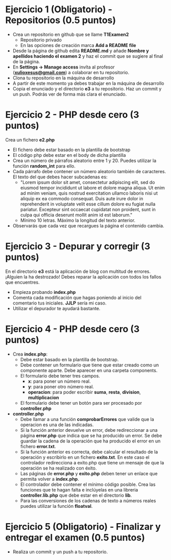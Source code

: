 # Ejercicio 1 (Obligatorio) - Repositorios (0.5 puntos)

* Crea un repositorio en github que se llame **T1Examen2**
    * Repositorio privado
    * En las opciones de creación marca **Add a README file**
* Desde la página de github edita **README.md** y añade **Nombre y apellidos haciendo el examen 2** y haz el commit que se sugiere al final de la página.
* En **Settings -> Manage access** invíta al profesor (**xulioxesus@gmail.com**) a colaborar en tu repositorio.
* Clona tu repositorio en la máquina de desarrollo
* A partir de este momento ya debes trabajar en la máquina de desarrollo
* Copia el enunciado y el directorio **e3** a tu repositorio. Haz un commit y un push. Podrás ver de forma más clara el enunciado.


# Ejercicio 2 - PHP desde cero (3 puntos)

Crea un fichero **e2.php**

* El fichero debe estar basado en la plantilla de bootstrap
* El código php debe estar en el body de dicha plantilla
* Crea un número de párrafos aleatorio entre 1 y 20. Puedes utilizar la función **random_int** para ello.
* Cada párrafo debe contener un número aleatorio también de caracteres. El texto del que debes hacer subcadenas es:
    * "Lorem ipsum dolor sit amet, consectetur adipiscing elit, sed do eiusmod tempor incididunt ut labore et dolore magna aliqua. Ut enim ad minim veniam, quis nostrud exercitation ullamco laboris nisi ut aliquip ex ea commodo consequat. Duis aute irure dolor in reprehenderit in voluptate velit esse cillum dolore eu fugiat nulla pariatur. Excepteur sint occaecat cupidatat non proident, sunt in culpa qui officia deserunt mollit anim id est laborum."
    * Mínimo 10 letras. Máximo la longitud del texto anterior.
* Observarás que cada vez que recargues la página el contenido cambia.

# Ejercicio 3 - Depurar y corregir (3 puntos)

En el directorio **e3** está la aplicación de blog con multitud de errores. ¡Alguien la ha destrozado! Debes reparar la aplicación con todos los fallos que encuentres.

* Empieza probando **index.php**
* Comenta cada modificación que hagas poniendo al inicio del comentario tus iniciales. **JJLP** sería mi caso.
* Utilizar el depurador te ayudará bastante.

# Ejercicio 4 - PHP desde cero (3 puntos)

* Crea **index.php**:
    * Debe estar basado en la plantilla de bootstrap.
    * Debe contener un formulario que tiene que estar creado como un componente aparte. Debe aparecer en una carpeta components.
    * El formulario debe tener tres campos.
        * **x**: para poner un número real.
        * **y**: para poner otro número real.
        * **operacion**: para poder escribir **suma**, **resta**, **division**, **multiplicacion**
    * El formulario debe tener un botón para ser procesado por **controller.php**
* **controller.php**
    * Debe llamar a una función **comprobarErrores** que valide que la operacion es una de las indicadas.
    * Si la función anterior devuelve un error, debe redireccionar a una página **error.php** que indica que se ha producido un error. Se debe guardar la cadena de la operación que ha producido el error en un fichero **error.txt**.
    * Si la función anterior es correcta, debe calcular el resultado de la operación y escribirlo en un fichero **exito.txt**. En este caso el controlador redirecciona a exito.php que tiene un mensaje de que la operación se ha realizado con éxito.
    * Las páginas de **error.php** y **exito.php** deben tener un enlace que permita volver a **index.php**.
    * El controlador debe contener el mínimo código posible. Crea las funciones que te hagan falta e inclúyelas en una libreria **controller.lib.php** que debe estar en el directorio **lib**.
    * Para las conversiones de los cadenas de texto a números reales puedes utilizar la función **floatval**.

# Ejercicio 5 (Obligatorio) - Finalizar y entregar el examen (0.5 puntos)

* Realiza un commit y un push a tu repositorio.